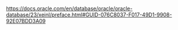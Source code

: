https://docs.oracle.com/en/database/oracle/oracle-database/23/xeinl/preface.html#GUID-076C8037-F017-49D1-9908-92E07BDD3A09
